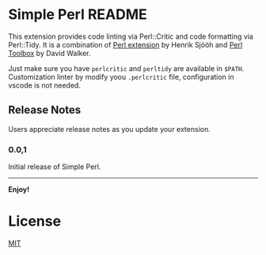 # Simple Perl README

This extension provides code linting via Perl::Critic and code formatting via Perl::Tidy.
It is a combination of [Perl extension](https://marketplace.visualstudio.com/items?itemName=henriiik.vscode-perl) by
Henrik Sjööh and [Perl Toolbox](https://marketplace.visualstudio.com/items?itemName=d9705996.perl-toolbox) by David Walker.

Just make sure you have `perlcritic` and `perltidy` are available in `$PATH`.
Customization linter by modify yoou `.perlcritic` file, configuration in vscode is not needed.

## Release Notes

Users appreciate release notes as you update your extension.

### 0.0,1

Initial release of Simple Perl.

-----------------------------------------------------------------------------------------------------------


**Enjoy!**

# License
[MIT](LICENSE)
